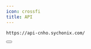 ```yaml
---
icon: crossfi
title: API
---
```


<div class="code-block-wrapper">
  <pre><code>https://api-cnho.sychonix.com/</code></pre>
  <button class="copy-btn"><i class="fas fa-copy"></i></button>
</div>
